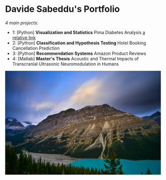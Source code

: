 # Davide Sabeddu's Portfolio
*4 main projects:*
* 1: [Python] **Visualization and Statistics** Pima Diabetes Analysis
  [a relative link](Project_1_Pima+Indians+Diabetes+Analysis.md)
* 2: [Python] **Classification and Hypothesis Testing** Hotel Booking Cancellation Prediction
* 3: [Python] **Recommendation Systems** Amazon Product Reviews
* 4: [Matlab] **Master's Thesis** Acoustic and Thermal Impacts of
Transcranial Ultrasonic Neuromodulation in Humans

![alt text](image_1.jpg)

